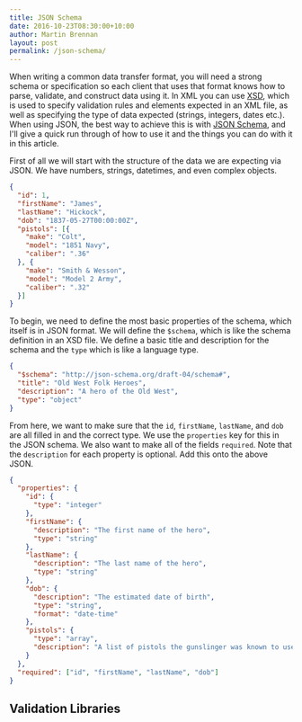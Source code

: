 ```yaml
---
title: JSON Schema
date: 2016-10-23T08:30:00+10:00
author: Martin Brennan
layout: post
permalink: /json-schema/
---
```


When writing a common data transfer format, you will need a strong schema or specification so each client that uses that format knows how to parse, validate, and construct data using it. In XML you can use [XSD](https://en.wikipedia.org/wiki/XML_Schema_(W3C)), which is used to specify validation rules and elements expected in an XML file, as well as specifying the type of data expected (strings, integers, dates etc.). When using JSON, the best way to achieve this is with [JSON Schema](http://json-schema.org/), and I'll give a quick run through of how to use it and the things you can do with it in this article.

<!-- more -->

First of all we will start with the structure of the data we are expecting via JSON. We have numbers, strings, datetimes, and even complex objects.

```json
{
  "id": 1,
  "firstName": "James",
  "lastName": "Hickock",
  "dob": "1837-05-27T00:00:00Z",
  "pistols": [{
    "make": "Colt",
    "model": "1851 Navy",
    "caliber": ".36"
  }, {
    "make": "Smith & Wesson",
    "model": "Model 2 Army",
    "caliber": ".32"
  }]
}
```

To begin, we need to define the most basic properties of the schema, which itself is in JSON format. We will define the `$schema`, which is like the schema definition in an XSD file. We define a basic title and description for the schema and the `type` which is like a language type.

```json
{
  "$schema": "http://json-schema.org/draft-04/schema#",
  "title": "Old West Folk Heroes",
  "description": "A hero of the Old West",
  "type": "object"
}
```

From here, we want to make sure that the `id`, `firstName`, `lastName`, and `dob` are all filled in and the correct type. We use the `properties` key for this in the JSON schema. We also want to make all of the fields `required`. Note that the `description` for each property is optional. Add this onto the above JSON.

```json
{
  "properties": {
    "id": {
      "type": "integer"
    },
    "firstName": {
      "description": "The first name of the hero",
      "type": "string"
    },
    "lastName": {
      "description": "The last name of the hero",
      "type": "string"
    },
    "dob": {
      "description": "The estimated date of birth",
      "type": "string",
      "format": "date-time"
    },
    "pistols": {
      "type": "array",
      "description": "A list of pistols the gunslinger was known to use"
    }
  },
  "required": ["id", "firstName", "lastName", "dob"]
}
```

## Validation Libraries
